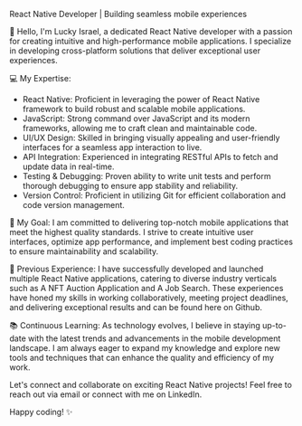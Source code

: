React Native Developer | Building seamless mobile experiences

👋 Hello, I'm Lucky Israel, a dedicated React Native developer with a passion for creating intuitive and high-performance mobile applications. I specialize in developing cross-platform solutions that deliver exceptional user experiences.

💻 My Expertise:
- React Native: Proficient in leveraging the power of React Native framework to build robust and scalable mobile applications.
- JavaScript: Strong command over JavaScript and its modern frameworks, allowing me to craft clean and maintainable code.
- UI/UX Design: Skilled in bringing visually appealing and user-friendly interfaces for a seamless app interaction to live.
- API Integration: Experienced in integrating RESTful APIs to fetch and update data in real-time.
- Testing & Debugging: Proven ability to write unit tests and perform thorough debugging to ensure app stability and reliability.
- Version Control: Proficient in utilizing Git for efficient collaboration and code version management.

🚀 My Goal:
I am committed to delivering top-notch mobile applications that meet the highest quality standards. I strive to create intuitive user interfaces, optimize app performance, and implement best coding practices to ensure maintainability and scalability.

🌟 Previous Experience:
I have successfully developed and launched multiple React Native applications, catering to diverse industry verticals such as A NFT Auction Application and A Job Search. These experiences have honed my skills in working collaboratively, meeting project deadlines, and delivering exceptional results and can be found here on Github.

📚 Continuous Learning:
As technology evolves, I believe in staying up-to-date with the latest trends and advancements in the mobile development landscape. I am always eager to expand my knowledge and explore new tools and techniques that can enhance the quality and efficiency of my work.

Let's connect and collaborate on exciting React Native projects! Feel free to reach out via email or connect with me on LinkedIn.

Happy coding! ✨

<!---
Luckyisrael/Luckyisrael is a ✨ special ✨ repository because its `README.md` (this file) appears on your GitHub profile.
You can click the Preview link to take a look at your changes.
--->
